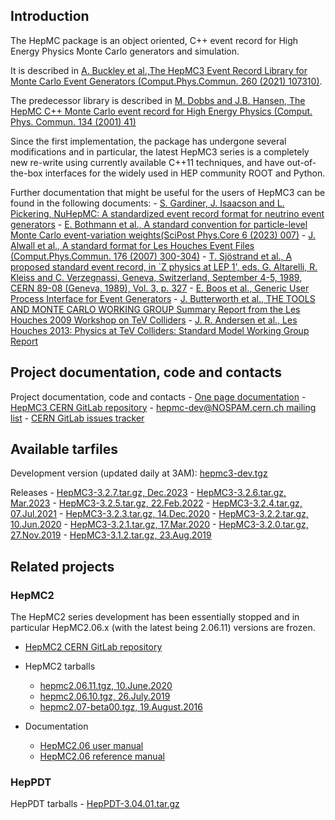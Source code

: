 ## Introduction
The HepMC package is an object oriented, C++ event record for High Energy Physics Monte Carlo generators and simulation.
    
It is described in [A. Buckley et al.,The HepMC3 Event Record Library for Monte Carlo Event Generators (Comput.Phys.Commun. 260 (2021) 107310)](https://doi.org/10.1016/j.cpc.2020.107310).

The predecessor library is described in [M. Dobbs and J.B. Hansen,
    The HepMC C++ Monte Carlo event record for High Energy Physics (Comput. Phys. Commun. 134 (2001) 41)](https://doi.org/10.1016/S0010-4655(00)00189-2)
    
Since the first implementation, the package has undergone several modifications and in particular,
    the latest HepMC3 series is a completely new re-write using currently available C++11 techniques,
    and have out-of-the-box interfaces for the widely used in HEP community ROOT and Python.

Further documentation that might be useful for the users of HepMC3 can be found in the following documents:
     - [S. Gardiner, J. Isaacson and L. Pickering, NuHepMC: A standardized event record format for neutrino event generators](https://arxiv.org/abs/2310.13211)
     - [E. Bothmann et al., A standard convention for particle-level Monte Carlo event-variation weights(SciPost Phys.Core 6 (2023) 007)](https://doi.org/10.21468/SciPostPhysCore.6.1.007)</a>
     - [J. Alwall et al., A standard format for Les Houches Event Files (Comput.Phys.Commun. 176 (2007) 300-304)](https://doi.org/10.1016/j.cpc.2006.11.010)
     - [T. Sjöstrand et al., A proposed standard event record, in `Z physics at LEP 1', eds. G. Altarelli, R. Kleiss and C. Verzegnassi, Geneva, Switzerland, September 4-5, 1989, CERN 89-08 (Geneva, 1989), Vol. 3, p. 327](https://inis.iaea.org/collection/NCLCollectionStore/_Public/21/009/21009075.pdf)
     - [E. Boos et al., Generic User Process Interface for Event Generators](http://arxiv.org/abs/hep-ph/0109068)
     - [J. Butterworth et al., THE TOOLS AND MONTE CARLO WORKING GROUP Summary Report from the Les Houches 2009 Workshop on TeV Colliders](http://arxiv.org/abs/1003.1643) 
     - [J. R. Andersen et al., Les Houches 2013: Physics at TeV Colliders: Standard Model Working Group Report](http://arxiv.org/abs/1405.1067)

## Project documentation, code and contacts

Project documentation, code and contacts
     -  [One page documentation](full.md)
     -  [HepMC3 CERN GitLab repository](https://gitlab.cern.ch/hepmc/HepMC3)
     -  [hepmc-dev@NOSPAM.cern.ch mailing list](mailto:hepmc-dev@cern.ch)
     -  [CERN GitLab issues tracker](https://gitlab.cern.ch/hepmc/HepMC3/-/issues)

## Available tarfiles

Development version (updated daily at 3AM): [hepmc3-dev.tgz](releases/hepmc3-dev.tgz)

Releases
      -  [HepMC3-3.2.7.tar.gz, Dec.2023](releases/HepMC3-3.2.7.tar.gz)
      -  [HepMC3-3.2.6.tar.gz, Mar.2023](releases/HepMC3-3.2.6.tar.gz)
      -  [HepMC3-3.2.5.tar.gz, 22.Feb.2022](releases/HepMC3-3.2.5.tar.gz)
      -  [HepMC3-3.2.4.tar.gz, 07.Jul.2021](releases/HepMC3-3.2.4.tar.gz)
      -  [HepMC3-3.2.3.tar.gz, 14.Dec.2020](releases/HepMC3-3.2.3.tar.gz)
      -  [HepMC3-3.2.2.tar.gz, 10.Jun.2020](releases/HepMC3-3.2.2.tar.gz)
      -  [HepMC3-3.2.1.tar.gz, 17.Mar.2020](releases/HepMC3-3.2.1.tar.gz)
      -  [HepMC3-3.2.0.tar.gz, 27.Nov.2019](releases/HepMC3-3.2.0.tar.gz)
      -  [HepMC3-3.1.2.tar.gz, 23.Aug.2019](releases/HepMC3-3.1.2.tar.gz)

## Related projects
    
### HepMC2
The HepMC2 series development has been essentially stopped and in particular
    HepMC2.06.x (with the latest being 2.06.11) versions are frozen. 

   - [HepMC2 CERN GitLab repository](https://gitlab.cern.ch/hepmc/HepMC)    
    
   - HepMC2 tarballs
      - [hepmc2.06.11.tgz, 10.June.2020](releases/hepmc2.06.11.tgz)
      - [hepmc2.06.10.tgz, 26.July.2019](releases/hepmc2.06.10.tgz)
      - [hepmc2.07-beta00.tgz, 19.August.2016](releases/hepmc2.07-beta00.tgz)
    
   - Documentation
      - [HepMC2.06  user manual](releases/HepMC2_user_manual.pdf)
      - [HepMC2.06 reference manual](releases/HepMC2_reference_manual.pdf)

### HepPDT
HepPDT tarballs
      - [HepPDT-3.04.01.tar.gz](releases/HepPDT-3.04.01.tar.gz)

